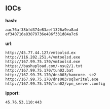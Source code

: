 
## IOCs

__hash__:

```text
aac76af38bfd374e83aef1326a9ea8ad
ef340716a83879736e486f331d84a7c6
```
__url__:

```text
http://45.77.44.127/vmtoolsd.ex
http://116.202.251.4/vmtoolsd.exe
http://167.99.75.170/vmtoolsd.exe
https://bashupload.com/-nsu2/1.txt
http://167.99.75.170/tun02.bat
http://167.99.75.170/dns003/hamcore. se2
http://167.99.75.170/dns003/sqlwritel.exe
http://167.99.75.170/tun02/vpn_server.config
```
__ipport__:

```text
45.76.53.110:443
```